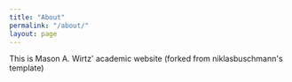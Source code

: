 ```yaml
---
title: "About"
permalink: "/about/"
layout: page
---
```


This is Mason A. Wirtz' academic website (forked from niklasbuschmann's template)
